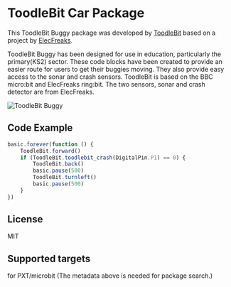 

# ToodleBit Car Package
This ToodleBit Buggy package was developed by [ToodleBit](https://www.toodlebit.com/) based on a project by [ElecFreaks](https://www.elecfreaks.com/).

ToodleBit Buggy has been designed for use in education, particularly the primary(KS2) sector. These code blocks have been created to provide an easier route for users to get their buggies moving. They also provide easy access to the sonar and crash sensors. ToodleBit is based on the BBC micro:bit and ElecFreaks ring:bit. The two sensors, sonar and crash detector are from ElecFreaks.


![ToodleBit Buggy](https://github.com/matbevan/toodlebit/blob/master/icon.png?raw=true)

## Code Example
```JavaScript
basic.forever(function () {
    ToodleBit.forward()
    if (ToodleBit.toodlebit_crash(DigitalPin.P1) == 0) {
        ToodleBit.back()
        basic.pause(500)
        ToodleBit.turnleft()
        basic.pause(500)
    }
})
```

## License
MIT

## Supported targets
for PXT/microbit (The metadata above is needed for package search.)

